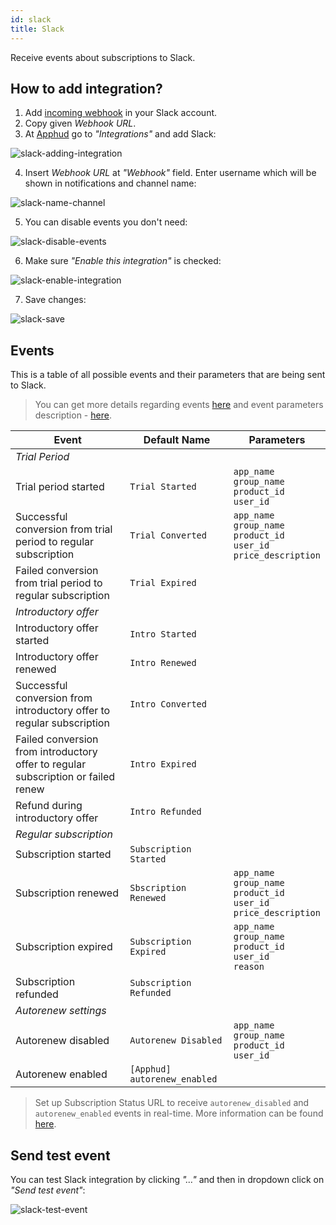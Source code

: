 ```yaml
---
id: slack
title: Slack
---
```


Receive events about subscriptions to Slack.

## How to add integration?

1. Add <a href="https://slack.com/apps/A0F7XDUAZ-incoming-webhooks" target="_blank">incoming webhook</a> in your Slack account.
2. Copy given *Webhook URL*.
3. At <a href="https://app.apphud.com/" target="_blank">Apphud</a> go to *"Integrations"* and add Slack: 

![slack-adding-integration](assets/slack-adding-integration.png)

4. Insert *Webhook URL* at *"Webhook"* field. Enter username which will be shown in notifications and channel name:

![slack-name-channel](assets/slack-name-channel.png)

5. You can disable events you don't need:

![slack-disable-events](assets/slack-disable-events.png)

6. Make sure *"Enable this integration"* is checked:

![slack-enable-integration](assets/slack-enable-integration.png)

7. Save changes:

![slack-save](assets/slack-save.png)

## Events

This is a table of all possible events and their parameters that are being sent to Slack.

> You can get more details regarding events [here](events.md) and event parameters description - [here](integrations.md).

| Event                                                        | Default Name                 | Parameters                                                   |
| ------------------------------------------------------------ | ---------------------------- | ------------------------------------------------------------ |
| *Trial Period*                                               |                              |                                                              |
| Trial period started                                         | `Trial Started`              | `app_name`<br>`group_name`<br>`product_id`<br>`user_id`      |
| Successful conversion from trial period to regular subscription | `Trial Converted`            | `app_name`<br/>`group_name`<br/>`product_id`<br/>`user_id`<br>`price_description` |
| Failed conversion from trial period to regular subscription  | `Trial Expired`              |                                                              |
| *Introductory offer*                                         |                              |                                                              |
| Introductory offer started                                   | `Intro Started`              |                                                              |
| Introductory offer renewed                                   | `Intro Renewed`              |                                                              |
| Successful conversion from introductory offer to regular subscription | `Intro Converted`            |                                                              |
| Failed conversion from introductory offer to regular subscription or failed renew | `Intro Expired`              |                                                              |
| Refund during introductory offer                             | `Intro Refunded`             |                                                              |
| *Regular subscription*                                       |                              |                                                              |
| Subscription started                                         | `Subscription Started`       |                                                              |
| Subscription renewed                                         | `Sbscription Renewed`        | `app_name`<br/>`group_name`<br/>`product_id`<br/>`user_id`<br/>`price_description` |
| Subscription expired                                         | `Subscription Expired`       | `app_name`<br/>`group_name`<br/>`product_id`<br/>`user_id`<br/>`reason` |
| Subscription refunded                                        | `Subscription Refunded`      |                                                              |
| *Autorenew settings*                                         |                              |                                                              |
| Autorenew disabled                                           | `Autorenew Disabled`         | `app_name`<br/>`group_name`<br/>`product_id`<br/>`user_id`   |
| Autorenew enabled                                            | `[Apphud] autorenew_enabled` |                                                              |

> Set up Subscription Status URL to receive `autorenew_disabled` and `autorenew_enabled` events in real-time. More information can be found [here](creating-app.md#subscription-status-url).

## Send test event

You can test Slack integration by clicking *"…"* and then in dropdown click on *"Send test event"*:

![slack-test-event](assets/slack-test-event.png)